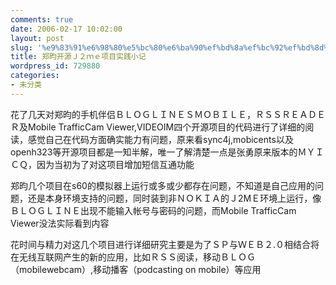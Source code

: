 ```yaml
---
comments: true
date: 2006-02-17 10:02:00
layout: post
slug: '%e9%83%91%e6%98%80%e5%bc%80%e6%ba%90%ef%bd%8a%ef%bc%92%ef%bd%8d%ef%bd%85%e9%a1%b9%e7%9b%ae%e5%ae%9e%e8%b7%b5%e5%b0%8f%e8%ae%b0'
title: 郑昀开源Ｊ２ｍｅ项目实践小记
wordpress_id: 729880
categories:
- 未分类
---
```


花了几天对郑昀的手机伴侣ＢＬＯＧＬＩＮＥＳＭＯＢＩＬＥ，ＲＳＳＲＥＡＤＥＲ及Mobile TrafficCam Viewer,VIDEOIM四个开源项目的代码进行了详细的阅读，感觉自己在代码方面确实能力有问题，原来看sync4j,mobicents以及openh323等开源项目都是一知半解，唯一了解清楚一点是张勇原来版本的ＭＹＩＣＱ，因为当初为了对这项目增加短信互通功能

郑昀几个项目在s60的模拟器上运行或多或少都存在问题，不知道是自己应用的问题，还是本身环境支持的问题，同时装到非ＮＯＫＩＡ的Ｊ2MＥ环境上运行，像ＢＬＯＧＬＩＮＥ出现不能输入帐号与密码的问题，而Mobile TrafficCam Viewer没法实际看到内容

花时间与精力对这几个项目进行详细研究主要是为了ＳＰ与ＷＥＢ２.０相结合将在无线互联网产生的新的应用，比如ＲＳＳ阅读，移动ＢＬＯＧ（mobilewebcam）,移动播客（podcasting on mobile）等应用
